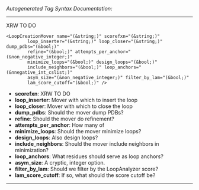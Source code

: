 _Autogenerated Tag Syntax Documentation:_

---
XRW TO DO

```
<LoopCreationMover name="(&string;)" scorefxn="(&string;)"
        loop_inserter="(&string;)" loop_closer="(&string;)" dump_pdbs="(&bool;)"
        refine="(&bool;)" attempts_per_anchor="(&non_negative_integer;)"
        minimize_loops="(&bool;)" design_loops="(&bool;)"
        include_neighbors="(&bool;)" loop_anchors="(&nnegative_int_cslist;)"
        asym_size="(&non_negative_integer;)" filter_by_lam="(&bool;)"
        lam_score_cutoff="(&bool;)" />
```

-   **scorefxn**: XRW TO DO
-   **loop_inserter**: Mover with which to insert the loop
-   **loop_closer**: Mover with which to close the loop
-   **dump_pdbs**: Should the mover dump PDBs?
-   **refine**: Should the mover do refinement?
-   **attempts_per_anchor**: How many of
-   **minimize_loops**: Should the mover minimize loops?
-   **design_loops**: Also design loops?
-   **include_neighbors**: Should the mover include neighbors in minimization?
-   **loop_anchors**: What residues should serve as loop anchors?
-   **asym_size**: A cryptic, integer option.
-   **filter_by_lam**: Should we filter by the LoopAnalyzer score?
-   **lam_score_cutoff**: If so, what should the score cutoff be?

---
